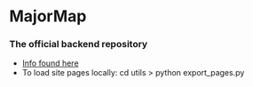 # MajorMap

### The official backend repository 

- [Info found here](https://docs.google.com/document/d/19ia2D_IkyjX41oNQWLM_kT1dwvcg27So092Flo9DK8g/edit?usp=sharing)
- To load site pages locally: cd utils > python export_pages.py

